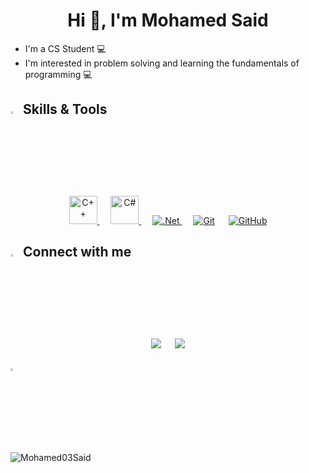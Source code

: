<h1 align='center'> Hi 👋, I'm Mohamed Said </h1>


- I'm a CS Student 💻
- I'm interested in problem solving and learning the fundamentals of programming 💻

## <img src="https://media2.giphy.com/media/QssGEmpkyEOhBCb7e1/giphy.gif?cid=ecf05e47a0n3gi1bfqntqmob8g9aid1oyj2wr3ds3mg700bl&rid=giphy.gif" width ="3%"> Skills & Tools

<p align="center">
  &emsp;
  <a href="https://cplusplus.com/doc/" target="_blank"> 
    <img alt="C++" src="https://skillicons.dev/icons?i=cpp" alt="c++" width="45" height="45">
  </a> 
   &emsp;
  <a href="https://learn.microsoft.com/en-us/dotnet/csharp/" target="_blank"> 
    <img alt="C#" src="https://skillicons.dev/icons?i=cs" alt="c#" width="45" height="45">
  </a> 
   &emsp;
  <a href="https://learn.microsoft.com/en-us/dotnet/fundamentals/" target="_blank"> 
    <img alt=".Net" src="https://img.shields.io/badge/.NET-5C2D91?style=for-the-badge&logo=.net&logoColor=white">
  </a> 
    &emsp;
    <a href="https://git-scm.com/doc"><img alt="Git" src="https://img.shields.io/badge/git-%23F05033.svg?style=for-the-badge&logo=git&logoColor=white"></a>
  &emsp;
    <a href="https://docs.github.com/en"><img alt="GitHub" src="https://img.shields.io/badge/github-%23121011.svg?style=for-the-badge&logo=github&logoColor=white"></a>
  &emsp;
</p>

## <img src="https://media2.giphy.com/media/QssGEmpkyEOhBCb7e1/giphy.gif?cid=ecf05e47a0n3gi1bfqntqmob8g9aid1oyj2wr3ds3mg700bl&rid=giphy.gif" width ="3%"> Connect with me

<p align="center">
<a href="mailto:mohamedsaid3403@gmail.com"><img img src="https://img.shields.io/badge/Gmail-D14836?style=for-the-badge&logo=gmail&logoColor=white"/></a>
 &emsp;
<a href="https://www.linkedin.com/in/mohamed-said-361642225/"><img src="https://img.shields.io/badge/linkedin-%230077B5.svg?style=for-the-badge&logo=linkedin&logoColor=white"/></a>
</p>

## <img src="https://media2.giphy.com/media/QssGEmpkyEOhBCb7e1/giphy.gif?cid=ecf05e47a0n3gi1bfqntqmob8g9aid1oyj2wr3ds3mg700bl&rid=giphy.gif" width ="3%"> 
<img align="center" src="https://github-readme-stats.vercel.app/api/top-langs?username=Mohamed03Said&show_icons=true&locale=en&layout=compact&theme=radical" alt="Mohamed03Said"/> </p>

